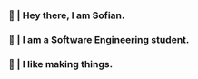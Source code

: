 ### 👋 | Hey there, I am Sofian.
### 📖 | I am a Software Engineering student.
### 🧩 | I like making things.
